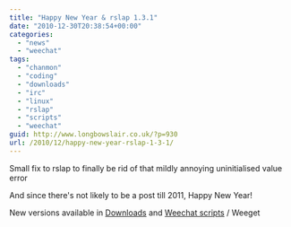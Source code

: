 ```yaml
---
title: "Happy New Year & rslap 1.3.1"
date: "2010-12-30T20:38:54+00:00"
categories: 
  - "news"
  - "weechat"
tags: 
  - "chanmon"
  - "coding"
  - "downloads"
  - "irc"
  - "linux"
  - "rslap"
  - "scripts"
  - "weechat"
guid: http://www.longbowslair.co.uk/?p=930
url: /2010/12/happy-new-year-rslap-1-3-1/
---
```


Small fix to rslap to finally be rid of that mildly annoying uninitialised value error

And since there's not likely to be a post till 2011, Happy New Year!

New versions available in [Downloads](/downloads/) and [Weechat scripts](http://www.weechat.org/scripts/) / Weeget
